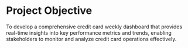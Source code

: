 # Project Objective
To develop a comprehensive credit card weekly dashboard that provides real-time insights into key performance metrics and trends, enabling stakeholders to monitor and analyze credit card operations effectively.
